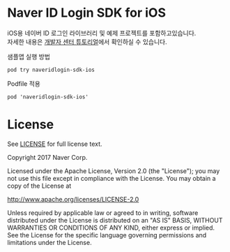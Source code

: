 # Naver ID Login SDK for iOS
iOS용 네이버 ID 로그인 라이브러리 및 예제 프로젝트를 포함하고있습니다.<br>
자세한 내용은 [개발자 센터 튜토리얼](https://developers.naver.com/docs/login/ios/)에서 확인하실 수 있습니다.


샘플앱 실행 방법
```
pod try naveridlogin-sdk-ios
```

Podfile 적용
```
pod 'naveridlogin-sdk-ios'
```

# License
See [LICENSE](LICENSE) for full license text.

Copyright 2017 Naver Corp.

Licensed under the Apache License, Version 2.0 (the "License"); you may not use this file except in compliance with the License. You may obtain a copy of the License at

http://www.apache.org/licenses/LICENSE-2.0

Unless required by applicable law or agreed to in writing, software distributed under the License is distributed on an "AS IS" BASIS, WITHOUT WARRANTIES OR CONDITIONS OF ANY KIND, either express or implied. See the License for the specific language governing permissions and limitations under the License.
